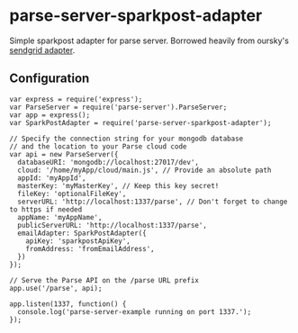 # parse-server-sparkpost-adapter
Simple sparkpost adapter for parse server. Borrowed heavily from oursky's [sendgrid adapter](https://github.com/oursky/parse-server-sendgrid-adapter).

## Configuration

```
var express = require('express');
var ParseServer = require('parse-server').ParseServer;
var app = express();
var SparkPostAdapter = require('parse-server-sparkpost-adapter');

// Specify the connection string for your mongodb database
// and the location to your Parse cloud code
var api = new ParseServer({
  databaseURI: 'mongodb://localhost:27017/dev',
  cloud: '/home/myApp/cloud/main.js', // Provide an absolute path
  appId: 'myAppId',
  masterKey: 'myMasterKey', // Keep this key secret!
  fileKey: 'optionalFileKey',
  serverURL: 'http://localhost:1337/parse', // Don't forget to change to https if needed
  appName: 'myAppName',
  publicServerURL: 'http://localhost:1337/parse',
  emailAdapter: SparkPostAdapter({
    apiKey: 'sparkpostApiKey',
    fromAddress: 'fromEmailAddress',
  })
});

// Serve the Parse API on the /parse URL prefix
app.use('/parse', api);

app.listen(1337, function() {
  console.log('parse-server-example running on port 1337.');
});

```
